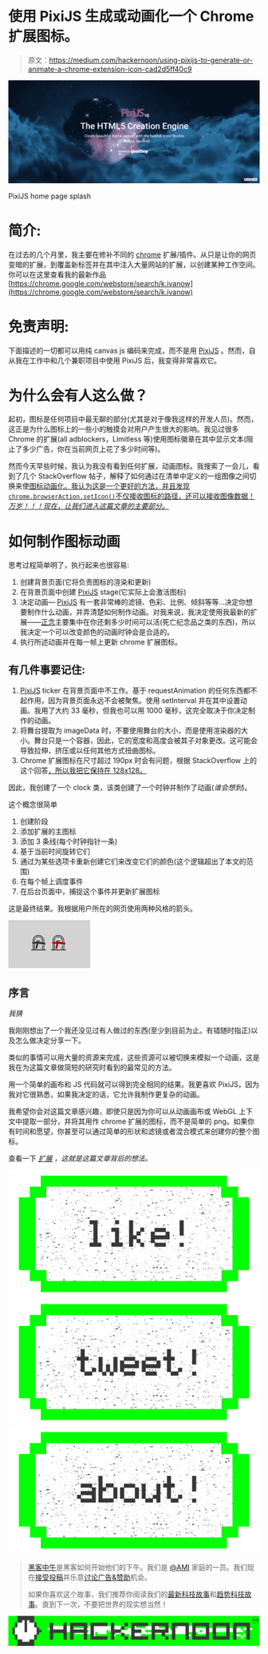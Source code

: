 # 使用 PixiJS 生成或动画化一个 Chrome 扩展图标。

> 原文：<https://medium.com/hackernoon/using-pixijs-to-generate-or-animate-a-chrome-extension-icon-cad2d5ff40c9>

![](img/ffb27fcc51261426a62ce28a99ca20e6.png)

PixiJS home page splash

# 简介:

在过去的几个月里，我主要在修补不同的 [chrome](https://hackernoon.com/tagged/chrome) 扩展/插件。从只是让你的网页变暗的扩展，到覆盖新标签并在其中注入大量网站的扩展，以创建某种工作空间。你可以在这里查看我的最新作品[https://chrome.google.com/webstore/search/k.ivanow](https://chrome.google.com/webstore/search/k.ivanow)

# 免责声明:

下面描述的一切都可以用纯 canvas js 编码来完成，而不是用 [PixiJS](http://www.pixijs.com/) 。然而，自从我在工作中和几个兼职项目中使用 PixiJS 后，我变得非常喜欢它。

# 为什么会有人这么做？

起初，图标是任何项目中最无聊的部分(尤其是对于像我这样的开发人员)。然而，这正是为什么图标上的一些小的触摸会对用户产生很大的影响。我见过很多 Chrome 的扩展(all adblockers，Limitless 等)使用图标徽章在其中显示文本(阻止了多少广告，你在当前网页上花了多少时间等)。

然而今天早些时候，我认为我没有看到任何扩展，动画图标。我搜索了一会儿，看到了几个 StackOverflow 帖子，解释了如何通过在清单中定义的一组图像之间切换来使[图标动画化。我认为这是一个更好的方法，并且发现`chrome.browserAction.setIcon()`不仅接收图标的路径，还可以接收图像数据！*万岁！！！现在，让我们进入这篇文章的主要部分。*](https://hackernoon.com/tagged/animate)

# 如何制作图标动画

思考过程简单明了，执行起来也很容易:

1.  创建背景页面(它将负责图标的渲染和更新)
2.  在背景页面中创建 [PixiJS](http://www.pixijs.com/) stage(它实际上会激活图标)
3.  决定动画— [PixiJS](http://www.pixijs.com/) 有一套非常棒的滤镜、色彩、比例、倾斜等等…决定你想要制作什么动画，并弄清楚如何制作动画。对我来说，我决定使用我最新的扩展——[正念](https://chrome.google.com/webstore/detail/mindfulness/blpljgcghbboofdodkmciihhacgjoffo)主要集中在你还剩多少时间可以活(死亡纪念品之类的东西)，所以我决定一个可以改变颜色的动画时钟会是合适的。
4.  执行所述动画并在每一帧上更新 chrome 扩展图标。

## 有几件事要记住:

1.  [PixiJS](http://www.pixijs.com/) ticker 在背景页面中不工作。基于 requestAnimation 的任何东西都不起作用，因为背景页面永远不会被聚焦。使用 setInterval 并在其中设置动画。我用了大约 33 毫秒，但我也可以用 1000 毫秒，这完全取决于你决定制作的动画。
2.  将舞台提取为 imageData 时，不要使用舞台的大小，而是使用渲染器的大小。舞台只是一个容器，因此，它的宽度和高度会被其子对象更改。这可能会导致拉伸，挤压或以任何其他方式扭曲图标。
3.  Chrome 扩展图标在尺寸超过 190px 时会有问题，根据 StackOverflow 上的这个回答[，所以我把它保持在 128x128。](http://stackoverflow.com/a/37602444/4424049)

因此，我创建了一个 clock 类，该类创建了一个时钟并制作了动画(*谁会想到*)。

这个概念很简单

1.  创建阶段
2.  添加扩展的主图标
3.  添加 3 条线(每个时钟指针一条)
4.  基于当前时间旋转它们
5.  通过为某些选项卡重新创建它们来改变它们的颜色(这个逻辑超出了本文的范围)
6.  在每个帧上调度事件
7.  在后台页面中，捕捉这个事件并更新扩展图标

这是最终结果。我根据用户所在的网页使用两种风格的箭头。

![](img/b94006bb5a52843f0e5d55353af76b4a.png)

## 序言

*我猜*

我刚刚想出了一个我还没见过有人做过的东西(至少到目前为止。有错随时指正)以及怎么做决定分享一下。

类似的事情可以用大量的资源来完成，这些资源可以被切换来模拟一个动画，这是我在为这篇文章做简短的研究时看到的最常见的方法。

用一个简单的画布和 JS 代码就可以得到完全相同的结果。我更喜欢 PixiJS，因为我对它很熟悉，如果我决定的话，它允许我制作更复杂的动画。

我希望你会对这篇文章感兴趣，即使只是因为你可以从动画画布或 WebGL 上下文中提取一部分，并将其用作 chrome 扩展的图标，而不是简单的 png。如果你有时间和愿望，你甚至可以通过简单的形状和滤镜或者混合模式来创建你的整个图标。

查看一下 [*扩展*](https://chrome.google.com/webstore/detail/mindfulness/blpljgcghbboofdodkmciihhacgjoffo) *，这就是这篇文章背后的想法。*

[![](img/50ef4044ecd4e250b5d50f368b775d38.png)](http://bit.ly/HackernoonFB)[![](img/979d9a46439d5aebbdcdca574e21dc81.png)](https://goo.gl/k7XYbx)[![](img/2930ba6bd2c12218fdbbf7e02c8746ff.png)](https://goo.gl/4ofytp)

> [黑客中午](http://bit.ly/Hackernoon)是黑客如何开始他们的下午。我们是 [@AMI](http://bit.ly/atAMIatAMI) 家庭的一员。我们现在[接受投稿](http://bit.ly/hackernoonsubmission)并乐意[讨论广告&赞助](mailto:partners@amipublications.com)机会。
> 
> 如果你喜欢这个故事，我们推荐你阅读我们的[最新科技故事](http://bit.ly/hackernoonlatestt)和[趋势科技故事](https://hackernoon.com/trending)。直到下一次，不要把世界的现实想当然！

![](img/be0ca55ba73a573dce11effb2ee80d56.png)